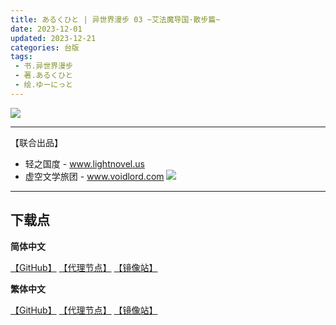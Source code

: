 ```yaml
---
title: あるくひと | 异世界漫步 03 ~艾法魔导国·散步篇~
date: 2023-12-01
updated: 2023-12-21
categories: 台版
tags: 
 - 书.异世界漫步
 - 著.あるくひと
 - 绘.ゆーにっと
---
```


![](https://cdn.shopifycdn.net/s/files/1/0613/7030/2681/files/03_a0b1eded-754b-4821-b17f-dee81b417d56.jpg)

---

【联合出品】

- 轻之国度 -
www.lightnovel.us
- 虚空文学旅团 -
www.voidlord.com
![](https://cdn.staticaly.com/gh/Minami926494/EPUB-COVER@main/logo.webp)

---

## 下载点

**简体中文**

[【GitHub】](https://raw.githubusercontent.com/qtqtEricChiu/LightSnacks/master/pages/source/23/Books/%5B%E3%81%82%E3%82%8B%E3%81%8F%E3%81%B2%E3%81%A8%5D.%E5%BC%82%E4%B8%96%E7%95%8C%E6%BC%AB%E6%AD%A5.03.~%E8%89%BE%E6%B3%95%E9%AD%94%E5%AF%BC%E5%9B%BD%C2%B7%E6%95%A3%E6%AD%A5%E7%AF%87~.epub) [【代理节点】](https://mirror.ghproxy.com/https://github.com/qtqtEricChiu/LightSnacks/raw/master/pages/source/23/Books/%5B%E3%81%82%E3%82%8B%E3%81%8F%E3%81%B2%E3%81%A8%5D.%E5%BC%82%E4%B8%96%E7%95%8C%E6%BC%AB%E6%AD%A5.03.~%E8%89%BE%E6%B3%95%E9%AD%94%E5%AF%BC%E5%9B%BD%C2%B7%E6%95%A3%E6%AD%A5%E7%AF%87~.epub) [【镜像站】](https://hub.nuaa.cf/qtqtEricChiu/LightSnacks/raw/master/pages/source/23/Books/%5B%E3%81%82%E3%82%8B%E3%81%8F%E3%81%B2%E3%81%A8%5D.%E5%BC%82%E4%B8%96%E7%95%8C%E6%BC%AB%E6%AD%A5.03.~%E8%89%BE%E6%B3%95%E9%AD%94%E5%AF%BC%E5%9B%BD%C2%B7%E6%95%A3%E6%AD%A5%E7%AF%87~.epub)

**繁体中文**

[【GitHub】](https://raw.githubusercontent.com/qtqtEricChiu/LightSnacks/master/pages/source/23/Books/[release][zht][%E3%81%82%E3%82%8B%E3%81%8F%E3%81%B2%E3%81%A8].%E7%95%B0%E4%B8%96%E7%95%8C%E6%BC%AB%E6%AD%A5.03.~%E8%89%BE%E6%B3%95%E9%AD%94%E5%B0%8E%E5%9C%8B%C2%B7%E6%95%A3%E6%AD%A5%E7%AF%87~.epub) [【代理节点】](https://mirror.ghproxy.com/https://github.com/qtqtEricChiu/LightSnacks/raw/master/pages/source/23/Books/[release][zht][%E3%81%82%E3%82%8B%E3%81%8F%E3%81%B2%E3%81%A8].%E7%95%B0%E4%B8%96%E7%95%8C%E6%BC%AB%E6%AD%A5.03.~%E8%89%BE%E6%B3%95%E9%AD%94%E5%B0%8E%E5%9C%8B%C2%B7%E6%95%A3%E6%AD%A5%E7%AF%87~.epub) [【镜像站】](https://hub.nuaa.cf/qtqtEricChiu/LightSnacks/raw/master/pages/source/23/Books/[release][zht][%E3%81%82%E3%82%8B%E3%81%8F%E3%81%B2%E3%81%A8].%E7%95%B0%E4%B8%96%E7%95%8C%E6%BC%AB%E6%AD%A5.03.~%E8%89%BE%E6%B3%95%E9%AD%94%E5%B0%8E%E5%9C%8B%C2%B7%E6%95%A3%E6%AD%A5%E7%AF%87~.epub)